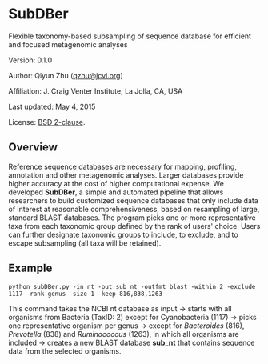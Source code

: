 SubDBer
==========

Flexible taxonomy-based subsampling of sequence database for efficient and focused metagenomic analyses

Version: 0.1.0

Author: Qiyun Zhu (<qzhu@jcvi.org>)

Affiliation: J. Craig Venter Institute, La Jolla, CA, USA

Last updated: May 4, 2015

License: [BSD 2-clause](http://opensource.org/licenses/BSD-2-Clause).

## Overview

Reference sequence databases are necessary for mapping, profiling, annotation and other metagenomic analyses. Larger databases provide higher accuracy at the cost of higher computational expense. We developed **SubDBer**, a simple and automated pipeline that allows researchers to build customized sequence databases that only include data of interest at reasonable comprehensiveness, based on resampling of large, standard BLAST databases. The program picks one or more representative taxa from each taxonomic group defined by the rank of users' choice. Users can further designate taxonomic groups to include, to exclude, and to escape subsampling (all taxa will be retained).

## Example

    python subDBer.py -in nt -out sub_nt -outfmt blast -within 2 -exclude 1117 -rank genus -size 1 -keep 816,838,1263

This command takes the NCBI nt database as input -> starts with all organisms from Bacteria (TaxID: 2) except for Cyanobacteria (1117) -> picks one representative organism per genus -> except for *Bacteroides* (816), *Prevotella* (838) and *Ruminococcus* (1263), in which all organisms are included -> creates a new BLAST database **sub_nt** that contains sequence data from the selected organisms.
